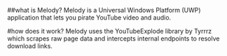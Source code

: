 ##what is Melody?
Melody is a Universal Windows Platform (UWP) application that lets you pirate YouTube video and audio.

#how does it work?
Melody uses the YouTubeExplode library by Tyrrrz which scrapes raw page data and intercepts internal endpoints to resolve download links.
